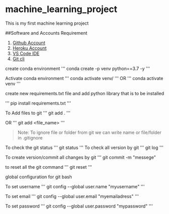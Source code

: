 # machine_learning_project
This is my first machine learning project

##Software and Accounts Requirement
1. [Github Account](https://github.com)
2. [Heroku Account](https://dashboard.heroku.com/login)
3. [VS Code IDE](https://code.visualstudio.com/download)
4. [Git cli](https://git-scm.com/downloads)


create conda environment
'''
conda create -p venv python==3.7 -y
'''

Activate conda environment
'''
conda activate venv/
'''
OR
'''
conda activate venv
'''

create new requirements.txt file and add python library that is to be installed

'''
pip install requirements.txt
'''

To Add files to git
'''
git add .
'''

OR
'''
git add <file_name>
'''

> Note: To ignore file or folder from git we can write name or file/folder in .gitignore

To check the git status
'''
git status
'''
To check all version by git
'''
git log
'''

To create version/commit all changes by git
'''
git commit -m "messege"

to reset all the git command
'''
git reset
'''

global configuration for git bash

To set username
'''
git config --global user.name "myusername"
'''

To set email
'''
git config --global user.email "myemailadress"
'''

To set password
'''
git config --global user.password "mypassword"
'''
